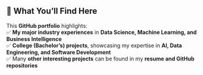 ## 📂 **What You’ll Find Here**  
This **GitHub portfolio** highlights:  
✅ **My major industry experiences** in **Data Science, Machine Learning, and Business Intelligence**  
✅ **College (Bachelor’s) projects**, showcasing my expertise in **AI, Data Engineering, and Software Development**  
✅ Many **other interesting projects** can be found in my **resume and GitHub repositories**  
